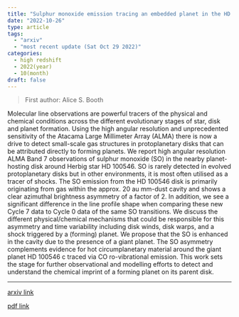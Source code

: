 ```yaml
---
title: "Sulphur monoxide emission tracing an embedded planet in the HD 100546 protoplanetary disk"
date: "2022-10-26"
type: article
tags:
  - "arxiv"
  - "most recent update (Sat Oct 29 2022)"
categories:
  - high redshift
  - 2022(year)
  - 10(month)
draft: false
---
```


> First author: Alice S. Booth

 Molecular line observations are powerful tracers of the physical and chemical
conditions across the different evolutionary stages of star, disk and planet
formation. Using the high angular resolution and unprecedented sensitivity of
the Atacama Large Millimeter Array (ALMA) there is now a drive to detect
small-scale gas structures in protoplanetary disks that can be attributed
directly to forming planets. We report high angular resolution ALMA Band 7
observations of sulphur monoxide (SO) in the nearby planet-hosting disk around
Herbig star HD 100546. SO is rarely detected in evolved protoplanetary disks
but in other environments, it is most often utilised as a tracer of shocks. The
SO emission from the HD 100546 disk is primarily originating from gas within
the approx. 20 au mm-dust cavity and shows a clear azimuthal brightness
asymmetry of a factor of 2. In addition, we see a significant difference in the
line profile shape when comparing these new Cycle 7 data to Cycle 0 data of the
same SO transitions. We discuss the different physical/chemical mechanisms that
could be responsible for this asymmetry and time variability including disk
winds, disk warps, and a shock triggered by a (forming) planet. We propose that
the SO is enhanced in the cavity due to the presence of a giant planet. The SO
asymmetry complements evidence for hot circumplanetary material around the
giant planet HD 100546 c traced via CO ro-vibrational emission. This work sets
the stage for further observational and modelling efforts to detect and
understand the chemical imprint of a forming planet on its parent disk.

---
[arxiv link](http://arxiv.org/abs/2210.14820v1)

[pdf link](http://arxiv.org/pdf/2210.14820v1)